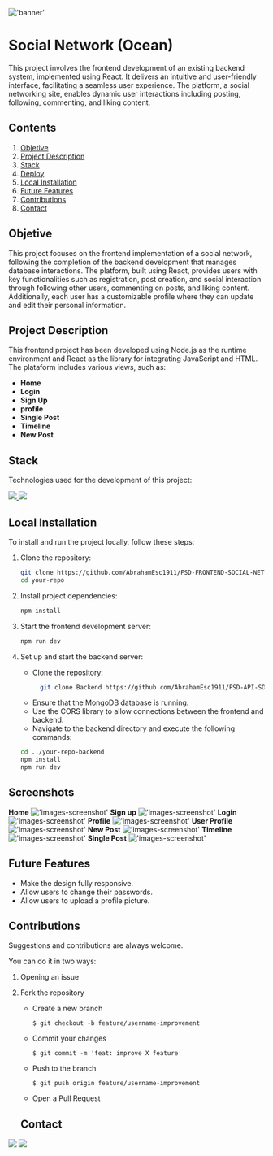 !['banner'](./images/oc%20social%20network.svg)

# Social Network (Ocean)
This project involves the frontend development of an existing backend system, implemented using React. It delivers an intuitive and user-friendly interface, facilitating a seamless user experience. The platform, a social networking site, enables dynamic user interactions including posting, following, commenting, and liking content.

## Contents
  <ol>
    <li><a href="#Objective">Objetive</a></li>
    <li><a href="#project-description">Project Description</a></li>
    <li><a href="#stack">Stack</a></li>
    <li><a href="#deploy">Deploy</a></li>
    <li><a href="#local-installation">Local Installation</a></li>
    <li><a href="#future-features">Future Features</a></li>
    <li><a href="#contributions">Contributions</a></li>
    <li><a href="#contact ">Contact</a></li>
  </ol>

  ## Objetive
This project focuses on the frontend implementation of a social network, following the completion of the backend development that manages database interactions. The platform, built using React, provides users with key functionalities such as registration, post creation, and social interaction through following other users, commenting on posts, and liking content. Additionally, each user has a customizable profile where they can update and edit their personal information.

## Project Description

This frontend project has been developed using Node.js as the runtime environment and React as the library for integrating JavaScript and HTML. The plataform includes various views, such as:

- **Home**
- **Login**
- **Sign Up**
- **profile**
- **Single Post**
- **Timeline**
- **New Post**

## Stack
Technologies used for the development of this project: 

<a href="https://www.reactjs.com/">
    <img src= "https://img.shields.io/badge/React-20232A?style=for-the-badge&logo=react&logoColor=61DAFB"/>
</a>
<a href="https://developer.mozilla.org/es/docs/Web/JavaScript">
    <img src= "https://img.shields.io/badge/javascipt-EFD81D?style=for-the-badge&logo=javascript&logoColor=black"/>
</a>

## Local Installation

To install and run the project locally, follow these steps:

1. Clone the repository:
    ```sh
    git clone https://github.com/AbrahamEsc1911/FSD-FRONTEND-SOCIAL-NETWORK.git
    cd your-repo
    ```

2. Install project dependencies:
    ```sh
    npm install
    ```

3. Start the frontend development server:
    ```sh
    npm run dev
    ```

4. Set up and start the backend server:
    - Clone the repository:
      ```sh
        git clone Backend https://github.com/AbrahamEsc1911/FSD-API-SOCIAL-NETWORK.git
    - Ensure that the MongoDB database is running.
    - Use the CORS library to allow connections between the frontend and backend.
    - Navigate to the backend directory and execute the following commands:
    ```sh
    cd ../your-repo-backend
    npm install
    npm run dev
    ```

## Screenshots

**Home**
!['images-screenshot'](./images/sc1.png)
**Sign up**
!['images-screenshot'](./images/sc2.png)
**Login**
!['images-screenshot'](./images/sc3.png)
**Profile**
!['images-screenshot'](./images/sc4.png)
**User Profile**
!['images-screenshot'](./images/sc5.png)
**New Post**
!['images-screenshot'](./images/sc6.png)
**Timeline**
!['images-screenshot'](./images/sc7.png)
**Single Post**
!['images-screenshot'](./images/sc8.png)

## Future Features

- Make the design fully responsive.
- Allow users to change their passwords.
- Allow users to upload a profile picture.

## Contributions
Suggestions and contributions are always welcome.

You can do it in two ways:

1. Opening an issue
2. Fork the repository
    - Create a new branch
        ```
        $ git checkout -b feature/username-improvement
        ```
    - Commit your changes
        ```
        $ git commit -m 'feat: improve X feature'
        ```
    - Push to the branch
        ```
        $ git push origin feature/username-improvement
        ```
    - Open a Pull Request

    ## Contact 
<a href = "mailto:abrancho1908@gmail.com"><img src="https://img.shields.io/badge/Gmail-C6362C?style=for-the-badge&logo=gmail&logoColor=white" target="_blank"></a>
<a href="https://www.linkedin.com/in/abraham-escobar-angola-237a20224/" target="_blank"><img src="https://img.shields.io/badge/-LinkedIn-%230077B5?style=for-the-badge&logo=linkedin&logoColor=white" target="_blank"></a> 
</p>